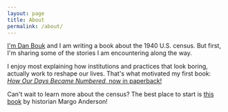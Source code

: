 ```yaml
---
layout: page
title: About
permalink: /about/
---
```


[I'm Dan Bouk](http://www.colgate.edu/facultysearch/facultydirectory/dbouk) and I am writing a book about the 1940 U.S. census. But first, I'm sharing some of the stories I am encountering along the way.

I enjoy most explaining how institutions and practices that look boring, actually work to reshape our lives. That's what motivated my first book: [*How Our Days Became Numbered*, now in paperback!](https://www.amazon.com/How-Our-Days-Became-Numbered/dp/022656486X/ref=mt_paperback?_encoding=UTF8&me=)

Can't wait to learn more about the census? The best place to start is [this book](https://yalebooks.yale.edu/book/9780300195422/american-census) by historian Margo Anderson!

[jekyll-organization]: https://github.com/jekyll
